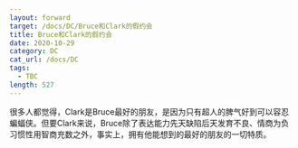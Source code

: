 ```yaml
---
layout: forward
target: /docs/DC/Bruce和Clark的假约会
title: Bruce和Clark的假约会
date: 2020-10-29
category: DC
cat_url: /docs/DC
tags: 
  - TBC
length: 527
---
```


很多人都觉得，Clark是Bruce最好的朋友，是因为只有超人的脾气好到可以容忍蝙蝠侠。但要Clark来说，Bruce除了表达能力先天缺陷后天发育不良、情商为负习惯性用智商充数之外，事实上，拥有他能想到的最好的朋友的一切特质。
